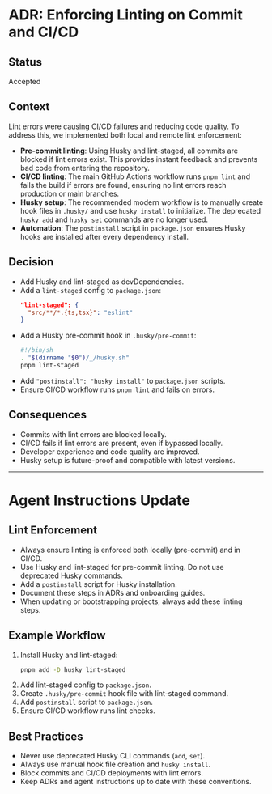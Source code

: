 # ADR: Enforcing Linting on Commit and CI/CD

## Status

Accepted

## Context

Lint errors were causing CI/CD failures and reducing code quality. To address this, we implemented both local and remote lint enforcement:

- **Pre-commit linting**: Using Husky and lint-staged, all commits are blocked if lint errors exist. This provides instant feedback and prevents bad code from entering the repository.
- **CI/CD linting**: The main GitHub Actions workflow runs `pnpm lint` and fails the build if errors are found, ensuring no lint errors reach production or main branches.
- **Husky setup**: The recommended modern workflow is to manually create hook files in `.husky/` and use `husky install` to initialize. The deprecated `husky add` and `husky set` commands are no longer used.
- **Automation**: The `postinstall` script in `package.json` ensures Husky hooks are installed after every dependency install.

## Decision

- Add Husky and lint-staged as devDependencies.
- Add a `lint-staged` config to `package.json`:
  ```json
  "lint-staged": {
    "src/**/*.{ts,tsx}": "eslint"
  }
  ```
- Add a Husky pre-commit hook in `.husky/pre-commit`:
  ```sh
  #!/bin/sh
  . "$(dirname "$0")/_/husky.sh"
  pnpm lint-staged
  ```
- Add `"postinstall": "husky install"` to `package.json` scripts.
- Ensure CI/CD workflow runs `pnpm lint` and fails on errors.

## Consequences

- Commits with lint errors are blocked locally.
- CI/CD fails if lint errors are present, even if bypassed locally.
- Developer experience and code quality are improved.
- Husky setup is future-proof and compatible with latest versions.

---

# Agent Instructions Update

## Lint Enforcement

- Always ensure linting is enforced both locally (pre-commit) and in CI/CD.
- Use Husky and lint-staged for pre-commit linting. Do not use deprecated Husky commands.
- Add a `postinstall` script for Husky installation.
- Document these steps in ADRs and onboarding guides.
- When updating or bootstrapping projects, always add these linting steps.

## Example Workflow

1. Install Husky and lint-staged:
   ```sh
   pnpm add -D husky lint-staged
   ```
2. Add lint-staged config to `package.json`.
3. Create `.husky/pre-commit` hook file with lint-staged command.
4. Add `postinstall` script to `package.json`.
5. Ensure CI/CD workflow runs lint checks.

## Best Practices

- Never use deprecated Husky CLI commands (`add`, `set`).
- Always use manual hook file creation and `husky install`.
- Block commits and CI/CD deployments with lint errors.
- Keep ADRs and agent instructions up to date with these conventions.
